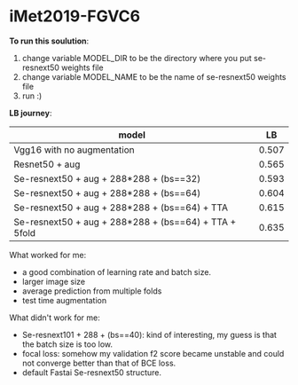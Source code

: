 # iMet2019-FGVC6

**To run this soulution**:

1. change variable MODEL_DIR to be the directory where you put se-resnext50 weights file
2. change variable MODEL_NAME to be the name of se-resnext50 weights file 
3. run :)

**LB journey**:

| model         | LB    |
| ------------- |:--------------------------:|
| Vgg16 with no augmentation | 0.507 |
| Resnet50 + aug       | 0.565 |
| Se-resnext50 + aug + 288*288 + (bs==32)  | 0.593  |
| Se-resnext50 + aug + 288*288 + (bs==64) | 0.604 |
| Se-resnext50 + aug + 288*288 + (bs==64) + TTA  | 0.615 |
| Se-resnext50 + aug + 288*288 + (bs==64) + TTA + 5fold | 0.635 |


What worked for me:  
* a good combination of learning rate and batch size.  
* larger image size  
* average prediction from multiple folds
* test time augmentation


What didn't work for me:
* Se-resnext101 + 288 + (bs==40): kind of interesting, my guess is that the batch size is too low.
* focal loss: somehow my validation f2 score became unstable and could not converge better than that of BCE loss.
* default Fastai Se-resnext50 structure.
